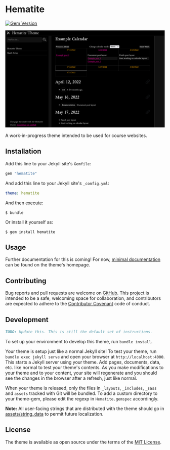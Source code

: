 # Hematite
[![Gem Version](https://badge.fury.io/rb/hematite.svg)](https://badge.fury.io/rb/hematite)

![The dark variant of the Hematite Theme, showing a calendar](./screenshot.png)

A work-in-progress theme intended to be used for course websites.

## Installation

Add this line to your Jekyll site's `Gemfile`:

```ruby
gem "hematite"
```

And add this line to your Jekyll site's `_config.yml`:

```yaml
theme: hematite
```


And then execute:

    $ bundle

Or install it yourself as:

    $ gem install hematite



## Usage

Further documentation for this is coming! For now, [minimal documentation](https://personalizedrefrigerator.github.io/jekyll-hematite-theme/) can be found on the theme's homepage.

## Contributing

Bug reports and pull requests are welcome on [GitHub](https://github.com/personalizedrefrigerator/jekyll-hematite-theme). This project is intended to be a safe, welcoming space for collaboration, and contributors are expected to adhere to the [Contributor Covenant](http://contributor-covenant.org) code of conduct.

## Development

```md
TODO: Update this. This is still the default set of instructions.
```

To set up your environment to develop this theme, run `bundle install`.

Your theme is setup just like a normal Jekyll site! To test your theme, run `bundle exec jekyll serve` and open your browser at `http://localhost:4000`. This starts a Jekyll server using your theme. Add pages, documents, data, etc. like normal to test your theme's contents. As you make modifications to your theme and to your content, your site will regenerate and you should see the changes in the browser after a refresh, just like normal.

When your theme is released, only the files in `_layouts`, `_includes`, `_sass` and `assets` tracked with Git will be bundled.
To add a custom directory to your theme-gem, please edit the regexp in `Hematite.gemspec` accordingly.

**Note:** All user-facing strings that are distributed with the theme should go in
[assets/string_data](https://github.com/personalizedrefrigerator/jekyll-hematite-theme/tree/main/assets/string_data) to permit future localization.

## License

The theme is available as open source under the terms of the [MIT License](https://opensource.org/licenses/MIT).

